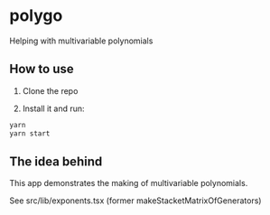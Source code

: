 # polygo

Helping with multivariable polynomials

## How to use

1. Clone the repo

2. Install it and run:

```sh
yarn
yarn start
```

## The idea behind

This app demonstrates the making of multivariable polynomials.

See src/lib/exponents.tsx (former makeStacketMatrixOfGenerators)
